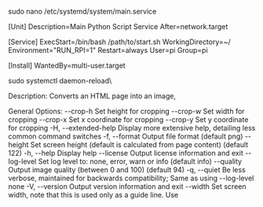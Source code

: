 sudo nano /etc/systemd/system/main.service


[Unit]
Description=Main Python Script Service
After=network.target

[Service]
ExecStart=/bin/bash /path/to/start.sh
WorkingDirectory=~/
Environment="RUN_RPI=1"
Restart=always
User=pi
Group=pi

[Install]
WantedBy=multi-user.target


sudo systemctl daemon-reload\



Description:
  Converts an HTML page into an image, 

General Options:
      --crop-h <int>                  Set height for cropping
      --crop-w <int>                  Set width for cropping
      --crop-x <int>                  Set x coordinate for cropping
      --crop-y <int>                  Set y coordinate for cropping
  -H, --extended-help                 Display more extensive help, detailing                                      less common command switches
  -f, --format <format>               Output file format (default png)
      --height <int>                  Set screen height (default is calculated                                      from page content) (default 122)
  -h, --help                          Display help
      --license                       Output license information and exit
      --log-level <level>             Set log level to: none, error, warn or                                      info (default info)
      --quality <int>                 Output image quality (between 0 and 100)                                      (default 94)
  -q, --quiet                         Be less verbose, maintained for backwards                                      compatibility; Same as using --log-level                                      none
  -V, --version                       Output version information and exit
      --width <int>                   Set screen width, note that this is used                                      only as a guide line. Use   